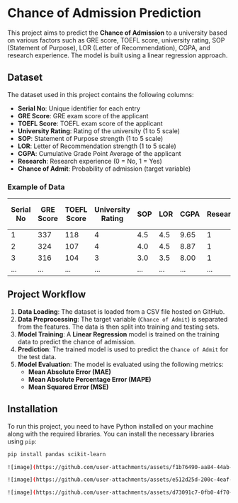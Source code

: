 # Chance of Admission Prediction

This project aims to predict the **Chance of Admission** to a university based on various factors such as GRE score, TOEFL score, university rating, SOP (Statement of Purpose), LOR (Letter of Recommendation), CGPA, and research experience. The model is built using a linear regression approach.

## Dataset

The dataset used in this project contains the following columns:

- **Serial No**: Unique identifier for each entry
- **GRE Score**: GRE exam score of the applicant
- **TOEFL Score**: TOEFL exam score of the applicant
- **University Rating**: Rating of the university (1 to 5 scale)
- **SOP**: Statement of Purpose strength (1 to 5 scale)
- **LOR**: Letter of Recommendation strength (1 to 5 scale)
- **CGPA**: Cumulative Grade Point Average of the applicant
- **Research**: Research experience (0 = No, 1 = Yes)
- **Chance of Admit**: Probability of admission (target variable)

### Example of Data

| Serial No | GRE Score | TOEFL Score | University Rating | SOP | LOR | CGPA | Research | Chance of Admit |
|-----------|-----------|-------------|-------------------|-----|-----|------|----------|-----------------|
| 1         | 337       | 118         | 4                 | 4.5 | 4.5 | 9.65 | 1        | 0.92            |
| 2         | 324       | 107         | 4                 | 4.0 | 4.5 | 8.87 | 1        | 0.76            |
| 3         | 316       | 104         | 3                 | 3.0 | 3.5 | 8.00 | 1        | 0.72            |
| ...       | ...       | ...         | ...               | ... | ... | ...  | ...      | ...             |

## Project Workflow

1. **Data Loading**: The dataset is loaded from a CSV file hosted on GitHub.
2. **Data Preprocessing**: The target variable (`Chance of Admit`) is separated from the features. The data is then split into training and testing sets.
3. **Model Training**: A **Linear Regression** model is trained on the training data to predict the chance of admission.
4. **Prediction**: The trained model is used to predict the `Chance of Admit` for the test data.
5. **Model Evaluation**: The model is evaluated using the following metrics:
   - **Mean Absolute Error (MAE)**
   - **Mean Absolute Percentage Error (MAPE)**
   - **Mean Squared Error (MSE)**

## Installation

To run this project, you need to have Python installed on your machine along with the required libraries. You can install the necessary libraries using `pip`:

```bash
pip install pandas scikit-learn

![image](https://github.com/user-attachments/assets/f1b76490-aa84-44ab-8448-ca28504d7354)

![image](https://github.com/user-attachments/assets/e512d25d-200c-4eaf-a9ec-9cc860cf4afc)

![image](https://github.com/user-attachments/assets/d73091c7-0fb0-4f70-b291-4377e8a413c5)


